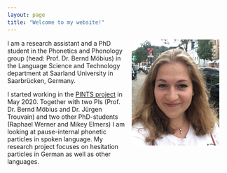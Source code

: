 ```yaml
---
layout: page
title: "Welcome to my website!"
---
```


<img src="assets/me2.jpg" align="right" width="200" style="margin: 0px 20px 15px 10px;" />

I am a research assistant and a PhD student in the Phonetics and Phonology group (head: Prof. Dr. Bernd Möbius) in the Language Science and Technology department at Saarland University in Saarbrücken, Germany.

I started working in the [PINTS project](http://pauseparticles.org/) in May 2020. Together with two PIs (Prof. Dr. Bernd Möbius and Dr. Jürgen Trouvain) and two other PhD-students (Raphael Werner and Mikey Elmers) I am looking at pause-internal phonetic particles in spoken language. My research project focuses on hesitation particles in German as well as other languages.


